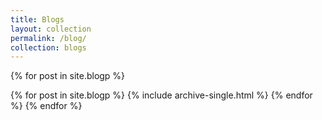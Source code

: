 ```yaml
---
title: Blogs
layout: collection
permalink: /blog/
collection: blogs
---
```



{% for post in site.blogp %}
  
  {% for post in site.blogp %}
    {% include archive-single.html %}
  {% endfor %}
{% endfor %}
